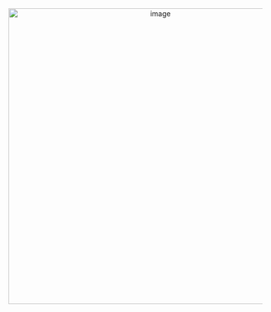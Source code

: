 <div align="center" >
<img width="587" alt="image" src="https://user-images.githubusercontent.com/51442719/162639313-73550b90-b500-4aa9-a0a3-c456c47c7d82.png">
